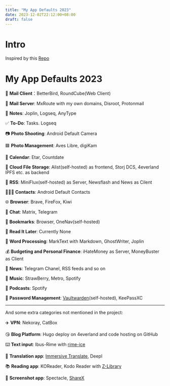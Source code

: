 ```yaml
---
title: "My App Defaults 2023"
date: 2023-12-02T22:12:00+08:00
draft: false
---
```


# Intro

Inspired by this [Repo](https://github.com/rknightuk/app-defaults)

# My App Defaults 2023

📨 **Mail Client**：BetterBird, RoundCube(Web Client)

📮 **Mail Server**: MxRoute with my own domains, Disroot, Protonmail

📝 **Notes**: Joplin, Logseq, AnyType

✅ **To-Do**: Tasks. Logseq

📷 **Photo Shooting**: Android Default Camera

🟦 **Photo Management**: Aves Libre, digiKam

📆 **Calendar**: Etar, Countdate

📁 **Cloud File Storage**: Alist(self-hosted) as frontend, Storj DCS, 4everland IPFS etc. as backend

📖 **RSS**: MiniFlux(self-hosted) as Server, Newsflash and News as Cilent

🙍🏻‍♂️ **Contacts**: Android Default Contacts

🌐 **Browser**: Brave, FireFox, Kiwi

💬 **Chat**: Matrix, Telegram

🔖 **Bookmarks**: Browser, OneNav(self-hosted)

📑 **Read It Later**: Currently None

📜 **Word Processing**: MarkText with Markdown, GhostWriter, Joplin

💰 **Budgeting and Personal Finance**: iHateMoney as Server, MoneyBuster as Client

📰 **News**: Telegram Chanel, RSS feeds and so on

🎵 **Music**: StrawBerry, Metro, Spotify

🎤 **Podcasts**: Spotify

🔐 **Password Management**: [Vaultwarden](https://bitwarden.com/)(self-hosted), KeePassXC

---

And some extra categories not mentioned in the project:

✈️ **VPN**: Nekoray, CatBox

😘 **Blog Platform**: Hugo deploy on 4everland and code hosting on GitHub

⌨️ **Text input**: Ibus-Rime with [rime-ice](https://github.com/iDvel/rime-ice)

📖 **Translation app**: [Immersive Translate](https://immersivetranslate.com/), Deepl

📚 **Reading app**: KOReader, Kodo Reader with [Z-Library](https://singlelogin.re/)

🔧 **Screenshot app**: Spectacle, [ShareX](https://github.com/ShareX/ShareX)
